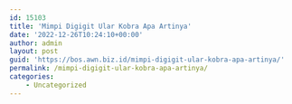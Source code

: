 ```yaml
---
id: 15103
title: 'Mimpi Digigit Ular Kobra Apa Artinya'
date: '2022-12-26T10:24:10+00:00'
author: admin
layout: post
guid: 'https://bos.awn.biz.id/mimpi-digigit-ular-kobra-apa-artinya/'
permalink: /mimpi-digigit-ular-kobra-apa-artinya/
categories:
    - Uncategorized
---
```


